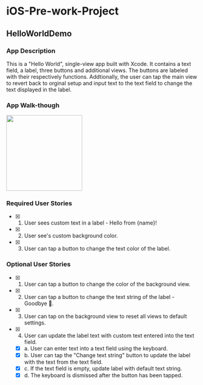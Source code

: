 # iOS-Pre-work-Project

## HelloWorldDemo

### App Description
This is a "Hello World", single-view app built with Xcode. It contains a text field, a label, three buttons and additional views. The buttons are labeled with their respectively functions. Addtionally, the user can tap the main view to revert back to orginal setup and input text to the text field to change the text displayed in the label.

### App Walk-though
<img src="https://recordit.co/VcY0fcoUzi" width=200><br>

### Required User Stories
- [x] 1. User sees custom text in a label - Hello from {name}!
- [x] 2. User see's custom background color.
- [x] 3. User can tap a button to change the text color of the label.

### Optional User Stories
- [x] 1. User can tap a button to change the color of the background view.
- [x] 2. User can tap a button to change the text string of the label - Goodbye 👋.
- [x] 3. User can tap on the background view to reset all views to default settings.
- [x] 4. User can update the label text with custom text entered into the text field.
   - [x] a. User can enter text into a text field using the keyboard.
   - [x] b. User can tap the "Change text string" button to update the label with the text from the text field.
   - [x] c. If the text field is empty, update label with default text string.
   - [x] d. The keyboard is dismissed after the button has been tapped.
